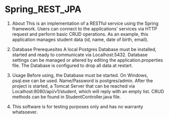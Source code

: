# Spring_REST_JPA

1. About
This is an implementation of a RESTful service using the Spring framework. Users can connect to the applications' services via HTTP request and perform basic 
CRUD operations. As an example, this application manages student data (id, name, date of birth, email).


2. Database Prerequesites
A local Postgres Database must be installed, started and ready to communicate via Localhost:5432. Database settings can be managed or altered by editing the 
application.properties file. The Database is configured to drop all data at restart.


3. Usage
Before using, the Database must be started. On Windows, psql.exe can be used. Name/Password is postgres/admin.
After the project is started, a Tomcat Server that can be reached via Localhost:8080/api/v1/student, which will reply with an empty list.
CRUD methods can be found in StudentController.java file.

4. This software is for testing purposes only and has no warranty whatsoever.
